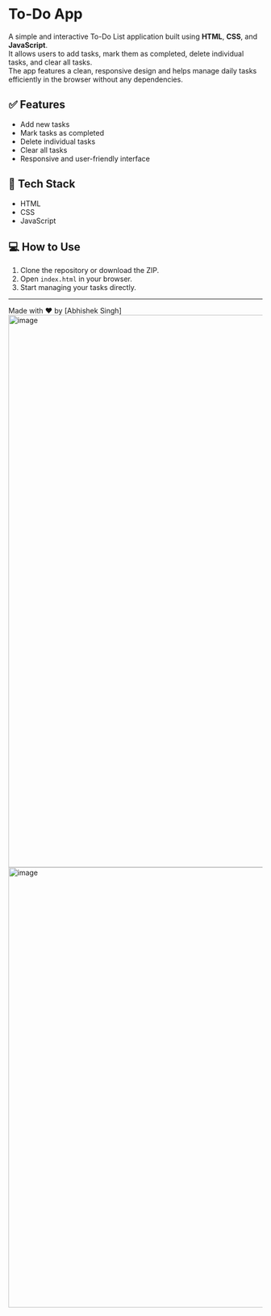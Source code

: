# To-Do App

A simple and interactive To-Do List application built using **HTML**, **CSS**, and **JavaScript**.  
It allows users to add tasks, mark them as completed, delete individual tasks, and clear all tasks.  
The app features a clean, responsive design and helps manage daily tasks efficiently in the browser without any dependencies.

## ✅ Features
- Add new tasks  
- Mark tasks as completed  
- Delete individual tasks  
- Clear all tasks  
- Responsive and user-friendly interface  

## 🚀 Tech Stack
- HTML  
- CSS  
- JavaScript  

## 💻 How to Use
1. Clone the repository or download the ZIP.  
2. Open `index.html` in your browser.  
3. Start managing your tasks directly.

---

Made with ❤️ by [Abhishek Singh]
<img width="2524" height="1094" alt="image" src="https://github.com/user-attachments/assets/99bca36f-09f0-4adb-8571-00e54c897fa1" />
<img width="2304" height="872" alt="image" src="https://github.com/user-attachments/assets/e2edaa17-9d44-4b06-9974-f2ed56fc730f" />


